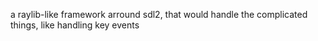 a raylib-like framework arround sdl2,
that would handle the complicated things, like handling key events

